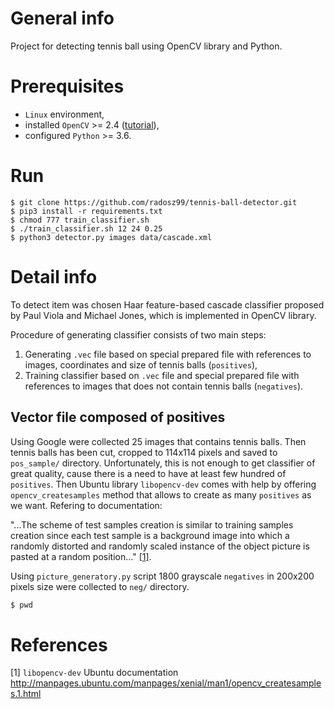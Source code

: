 # General info
Project for detecting tennis ball using OpenCV library and Python.

# Prerequisites
- `Linux` environment,
- installed `OpenCV` >= 2.4 ([tutorial](https://pythonprogramming.net/haar-cascade-object-detection-python-opencv-tutorial/)),
- configured `Python` >= 3.6.

# Run

```
$ git clone https://github.com/radosz99/tennis-ball-detector.git
$ pip3 install -r requirements.txt
$ chmod 777 train_classifier.sh
$ ./train_classifier.sh 12 24 0.25
$ python3 detector.py images data/cascade.xml
```

# Detail info
To detect item was chosen Haar feature-based cascade classifier proposed by Paul Viola and Michael Jones, which is implemented in OpenCV library.  

Procedure of generating classifier consists of two main steps:
1. Generating `.vec` file based on special prepared file with references to images, coordinates and size of tennis balls (`positives`),
2. Training classifier based on `.vec` file and special prepared file with references to images that does not contain tennis balls (`negatives`).

## Vector file composed of positives
Using Google were collected 25 images that contains tennis balls. Then tennis balls has been cut, cropped to 114x114 pixels and saved to `pos_sample/` directory. Unfortunately, this is not enough to get classifier of great quality, cause there is a need to have at least few hundred of `positives`. Then Ubuntu library `libopencv-dev` comes with help by offering `opencv_createsamples` method that allows to create as many `positives` as we want. Refering to documentation:  

"...The scheme of test samples creation is similar to training  samples  creation  since  each  test  sample  is  a  background  image into which a randomly distorted and randomly scaled  instance of the object picture is pasted at a random position..." [[1]](#1).

Using `picture_generatory.py` script 1800 grayscale `negatives` in 200x200 pixels size were collected to `neg/` directory.

```bash
$ pwd

```

# References
<a id="1">[1]</a> 
`libopencv-dev` Ubuntu documentation
http://manpages.ubuntu.com/manpages/xenial/man1/opencv_createsamples.1.html
